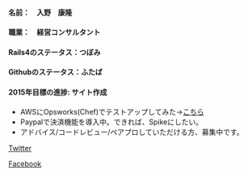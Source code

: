 #### 名前：　入野　康隆

#### 職業：　経営コンサルタント

#### Rails4のステータス：つぼみ

#### Githubのステータス：ふたば

#### 2015年目標の進捗: サイト作成
* AWSにOpsworks(Chef)でテストアップしてみた→[こちら](http://www.dozen.today/ja/hello "Irino's Website")
* Paypalで決済機能を導入中。できれば、Spikeにしたい。
* アドバイス/コードレビュー/ペアプロしていただける方、募集中です。

 [Twitter](https://twitter.com/Yasu_Irino "Irino's Twitter")
 
 [Facebook](https://www.facebook.com/irinoyasu "Irino's Facebook")